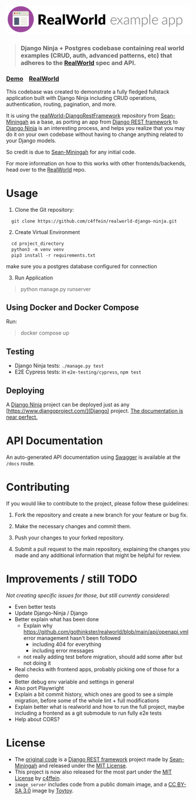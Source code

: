 # ![RealWorld Example App](logo.png)

> ### Django Ninja + Postgres codebase containing real world examples (CRUD, auth, advanced patterns, etc) that adheres to the [RealWorld](https://github.com/gothinkster/realworld) spec and API.


### [Demo](https://demo.realworld.io/)&nbsp;&nbsp;&nbsp;&nbsp;[RealWorld](https://github.com/gothinkster/realworld)

This codebase was created to demonstrate a fully fledged fullstack application built with Django Ninja including CRUD operations, authentication, routing, pagination, and more.

It is using the [realWorld-DjangoRestFramework](https://github.com/Sean-Miningah/realWorld-DjangoRestFramework) repository from [Sean-Miningah](https://github.com/Sean-Miningah/) as a base, as porting an app from [Django REST framework](https://www.django-rest-framework.org) to [Django Ninja](https://django-ninja.dev) is an interesting process, and helps you realize that you may do it on your own codebase without having to change anything related to your Django models.

So credit is due to [Sean-Miningah](https://github.com/Sean-Miningah/) for any initial code.

For more information on how to this works with other frontends/backends, head over to the [RealWorld](https://github.com/gothinkster/realworld) repo.


# Usage

1. Clone the Git repository:

```shell
  git clone https://github.com/c4ffein/realworld-django-ninja.git

```
2. Create Virtual Environment
```shell
  cd project_directory
  python3 -m venv venv 
  pip3 install -r requirements.txt
```

make sure you a postgres database configured for connection

3. Run Application
> python manage.py runserver 

## Using Docker and Docker Compose 

Run:
> docker compose up

## Testing
- Django Ninja tests: `./manage.py test`
- E2E Cypress tests: in `e2e-testing/cypress`, `npm test`

## Deploying
A [Django Ninja](https://django-ninja.dev/) project can be deployed just as any [https://www.djangoproject.com/](Django) project.
[The documentation is near perfect.](https://docs.djangoproject.com/en/5.0/howto/deployment/)

# API Documentation 
An auto-generated API documentation using [Swagger](https://swagger.io/) is available at the `/docs` route.


# Contributing
If you would like to contribute to the project, please follow these guidelines:

1. Fork the repository and create a new branch for your feature or bug fix.

2. Make the necessary changes and commit them.

3. Push your changes to your forked repository.

4. Submit a pull request to the main repository, explaining the changes you made and any additional information that might be helpful for review.

# Improvements / still TODO
*Not creating specific issues for those, but still currently considered:*
- Even better tests
- Update Django-Ninja / Django
- Better explain what has been done
  - Explain why https://github.com/gothinkster/realworld/blob/main/api/openapi.yml error management hasn't been followed
    - including 404 for everything
    - including error messages
  - not really adding test before migration, should add some after but not doing it
- Real checks with frontend apps, probably picking one of those for a demo
- Better debug env variable and settings in general
- Also port Playwright
- Explain a bit commit history, which ones are good to see a simple migration, before some of the whole lint + full modifications
- Explain better what is realworld and how to run the full project, maybe including a frontend as a git submodule to run fully e2e tests
- Help about CORS?

# License
- The [original code](https://github.com/Sean-Miningah/realWorld-DjangoRestFramework) is a [Django REST framework](https://www.django-rest-framework.org/) project made by [Sean-Miningah](https://github.com/Sean-Miningah/) and released under the [MIT License](https://github.com/Sean-Miningah/realWorld-DjangoRestFramework/blob/master/LICENSE).
- This project is now also released for the most part under the [MIT License](https://github.com/c4ffein/realworld-django-ninja/blob/master/LICENSE) by [c4ffein](https://github.com/c4ffein/).
- `image_server` includes code from a public domain image, and a [CC BY-SA 3.0](https://creativecommons.org/licenses/by-sa/3.0/deed.en) image by [Toytoy](https://en.wikipedia.org/wiki/User:Toytoy).
